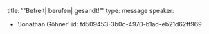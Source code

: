 title: '"Befreit| berufen| gesandt!"'
type: message
speaker:
  - 'Jonathan Göhner'
id: fd509453-3b0c-4970-b1ad-eb21d62ff969
